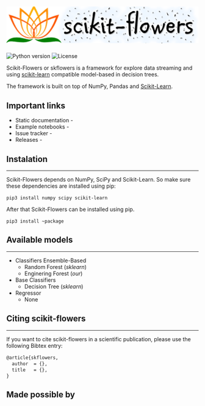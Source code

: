 # ![Scikit-Flowers](https://raw.githubusercontent.com/darosantos/scikit-flowers/master/docs/img/logo_full.png "Scikit-Flowers") 

![Python version](https://img.shields.io/badge/python-3.5%20%7C%203.6%20%7C%203.7-blue.svg)
![License](https://img.shields.io/badge/license-GPL%20(%3E%3D%203)-blue)

Scikit-Flowers or skflowers is a framework for explore data streaming and using [scikit-learn](http://scikit-learn.org/stable/) compatible model-based in decision trees.

The framework is built on top of NumPy, Pandas and [Scikit-Learn](http://scikit-learn.org/stable/).

## Important links
- Static documentation - 
- Example notebooks - 
- Issue tracker - 
- Releases - 

## Instalation
------------
Scikit-Flowers depends on NumPy, SciPy and Scikit-Learn. So make sure these dependencies are installed using pip:

    pip3 install numpy scipy scikit-learn
    
After that Scikit-Flowers can be installed using pip.

    pip3 install ~package

## Available models
------------
- Classifiers Ensemble-Based
	- Random Forest (*sklearn*)
	- Enginering Forest (*our*)
- Base Classifiers
	- Decision Tree (*sklearn*)
- Regressor
	- None

## Citing scikit-flowers
------------
If you want to cite scikit-flowers in a scientific publication, please use the following Bibtex entry:

	@article{skflowers,
	  author  = {},
	  title   = {},
	}

## Made possible by
